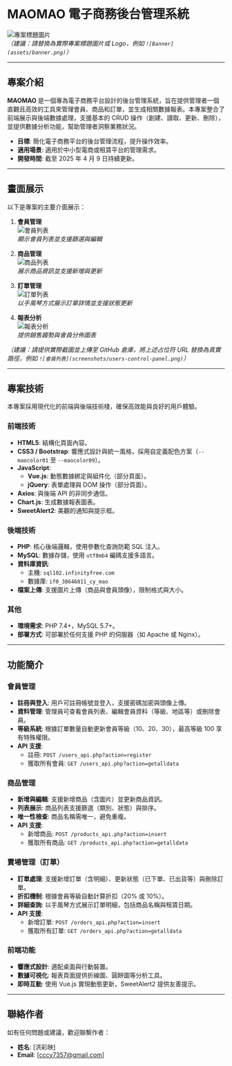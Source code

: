 # MAOMAO 電子商務後台管理系統

![專案標題圖片](https://via.placeholder.com/800x200.png?text=MAOMAO+Project+Banner)  
*（建議：請替換為實際專案標題圖片或 Logo，例如 `![Banner](assets/banner.png)`）*

---

## 專案介紹

**MAOMAO** 是一個專為電子商務平台設計的後台管理系統，旨在提供管理者一個直觀且高效的工具來管理會員、商品和訂單，並生成相關數據報表。本專案整合了前端展示與後端數據處理，支援基本的 CRUD 操作（創建、讀取、更新、刪除），並提供數據分析功能，幫助管理者洞察業務狀況。

- **目標**: 簡化電子商務平台的後台管理流程，提升操作效率。
- **適用場景**: 適用於中小型電商或租賃平台的管理需求。
- **開發時間**: 截至 2025 年 4 月 9 日持續更新。

---

## 畫面展示

以下是專案的主要介面展示：

1. **會員管理**  
   ![會員列表](https://via.placeholder.com/600x300.png?text=會員管理畫面)  
   *顯示會員列表並支援篩選與編輯*

2. **商品管理**  
   ![商品列表](https://via.placeholder.com/600x300.png?text=商品管理畫面)  
   *展示商品資訊並支援新增與更新*

3. **訂單管理**  
   ![訂單列表](https://via.placeholder.com/600x300.png?text=訂單管理畫面)  
   *以手風琴方式展示訂單詳情並支援狀態更新*

4. **報表分析**  
   ![報表分析](https://via.placeholder.com/600x300.png?text=報表分析畫面)  
   *提供銷售趨勢與會員分佈圖表*

*（建議：請提供實際截圖並上傳至 GitHub 倉庫，將上述占位符 URL 替換為真實路徑，例如 `![會員列表](screenshots/users-control-panel.png)`）*

---

## 專案技術

本專案採用現代化的前端與後端技術棧，確保高效能與良好的用戶體驗。

### 前端技術
- **HTML5**: 結構化頁面內容。
- **CSS3 / Bootstrap**: 響應式設計與統一風格，採用自定義配色方案（`--maocolor01` 至 `--maocolor09`）。
- **JavaScript**:  
  - **Vue.js**: 動態數據綁定與組件化（部分頁面）。  
  - **jQuery**: 表單處理與 DOM 操作（部分頁面）。  
- **Axios**: 與後端 API 的非同步通信。
- **Chart.js**: 生成數據報表圖表。
- **SweetAlert2**: 美觀的通知與提示框。

### 後端技術
- **PHP**: 核心後端邏輯，使用參數化查詢防範 SQL 注入。
- **MySQL**: 數據存儲，使用 `utf8mb4` 編碼支援多語言。
- **資料庫資訊**:  
  - 主機: `sql102.infinityfree.com`  
  - 數據庫: `if0_38646811_cy_mao`  
- **檔案上傳**: 支援圖片上傳（商品與會員頭像），限制格式與大小。

### 其他
- **環境需求**: PHP 7.4+，MySQL 5.7+。
- **部署方式**: 可部署於任何支援 PHP 的伺服器（如 Apache 或 Nginx）。

---

## 功能簡介

### 會員管理
- **註冊與登入**: 用戶可註冊帳號並登入，支援密碼加密與頭像上傳。
- **資料管理**: 管理員可查看會員列表、編輯會員資料（等級、地區等）或刪除會員。
- **等級系統**: 根據訂單數量自動更新會員等級（10、20、30），最高等級 100 享有特殊權限。
- **API 支援**:  
  - 註冊: `POST /users_api.php?action=register`  
  - 獲取所有會員: `GET /users_api.php?action=getalldata`

### 商品管理
- **新增與編輯**: 支援新增商品（含圖片）並更新商品資訊。
- **列表展示**: 商品列表支援篩選（類別、狀態）與排序。
- **唯一性檢查**: 商品名稱需唯一，避免重複。
- **API 支援**:  
  - 新增商品: `POST /products_api.php?action=insert`  
  - 獲取所有商品: `GET /products_api.php?action=getalldata`

### 賣場管理（訂單）
- **訂單處理**: 支援新增訂單（含明細）、更新狀態（已下單、已出貨等）與刪除訂單。
- **折扣機制**: 根據會員等級自動計算折扣（20% 或 10%）。
- **詳細查詢**: 以手風琴方式展示訂單明細，包括商品名稱與租賃日期。
- **API 支援**:  
  - 新增訂單: `POST /orders_api.php?action=insert`  
  - 獲取所有訂單: `GET /orders_api.php?action=getalldata`

### 前端功能
- **響應式設計**: 適配桌面與行動裝置。
- **數據可視化**: 報表頁面提供折線圖、圓餅圖等分析工具。
- **即時互動**: 使用 Vue.js 實現動態更新，SweetAlert2 提供友善提示。

---

## 聯絡作者

如有任何問題或建議，歡迎聯繫作者：

- **姓名**: [洪彩映]  
- **Email**: [cccy7357@gmail.com]  
